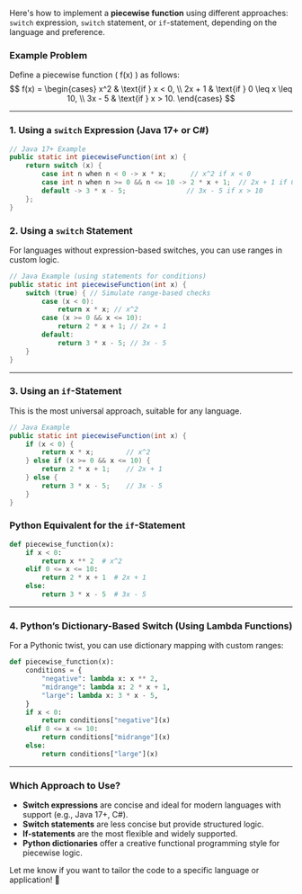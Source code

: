 Here's how to implement a **piecewise function** using different approaches: `switch` expression, `switch` statement, or `if`-statement, depending on the language and preference.

### Example Problem
Define a piecewise function \( f(x) \) as follows:
$$
f(x) =
\begin{cases} 
x^2 & \text{if } x < 0, \\
2x + 1 & \text{if } 0 \leq x \leq 10, \\
3x - 5 & \text{if } x > 10.
\end{cases}
$$

---

### **1. Using a `switch` Expression (Java 17+ or C#)**
```java
// Java 17+ Example
public static int piecewiseFunction(int x) {
    return switch (x) {
        case int n when n < 0 -> x * x;      // x^2 if x < 0
        case int n when n >= 0 && n <= 10 -> 2 * x + 1;  // 2x + 1 if 0 <= x <= 10
        default -> 3 * x - 5;               // 3x - 5 if x > 10
    };
}
```

### **2. Using a `switch` Statement**
For languages without expression-based switches, you can use ranges in custom logic.

```java
// Java Example (using statements for conditions)
public static int piecewiseFunction(int x) {
    switch (true) { // Simulate range-based checks
        case (x < 0):
            return x * x; // x^2
        case (x >= 0 && x <= 10):
            return 2 * x + 1; // 2x + 1
        default:
            return 3 * x - 5; // 3x - 5
    }
}
```

---

### **3. Using an `if`-Statement**
This is the most universal approach, suitable for any language.

```java
// Java Example
public static int piecewiseFunction(int x) {
    if (x < 0) {
        return x * x;        // x^2
    } else if (x >= 0 && x <= 10) {
        return 2 * x + 1;    // 2x + 1
    } else {
        return 3 * x - 5;    // 3x - 5
    }
}
```

### Python Equivalent for the `if`-Statement
```python
def piecewise_function(x):
    if x < 0:
        return x ** 2  # x^2
    elif 0 <= x <= 10:
        return 2 * x + 1  # 2x + 1
    else:
        return 3 * x - 5  # 3x - 5
```

---

### **4. Python’s Dictionary-Based Switch (Using Lambda Functions)**
For a Pythonic twist, you can use dictionary mapping with custom ranges:

```python
def piecewise_function(x):
    conditions = {
        "negative": lambda x: x ** 2,
        "midrange": lambda x: 2 * x + 1,
        "large": lambda x: 3 * x - 5,
    }
    if x < 0:
        return conditions["negative"](x)
    elif 0 <= x <= 10:
        return conditions["midrange"](x)
    else:
        return conditions["large"](x)
```

---

### Which Approach to Use?
- **Switch expressions** are concise and ideal for modern languages with support (e.g., Java 17+, C#).
- **Switch statements** are less concise but provide structured logic.
- **If-statements** are the most flexible and widely supported.
- **Python dictionaries** offer a creative functional programming style for piecewise logic.

Let me know if you want to tailor the code to a specific language or application! 🚀
